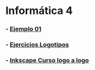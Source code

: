 

# Informática 4


### - [Ejemplo 01](./ejemplo_01/index.html)
### - [Ejercicios Logotipos](logotipos.pdf)
### - [Inkscape Curso logo a logo](http://joaclintistgud.wordpress.com/2011/04/14/inkscape-logo-a-logo-2%C2%AA-edicion/)
